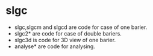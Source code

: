 # slgc
+ slgc,slgcm and slgcd are code for case of one barier.
+ slgc2* are code for case of double bariers.
+ slgc3d is code for 3D view of one barier.
+ analyse* are code for analysing.
